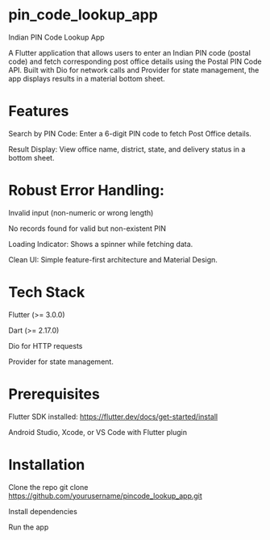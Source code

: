 # pin_code_lookup_app

Indian PIN Code Lookup App

A Flutter application that allows users to enter an Indian PIN code (postal code) and fetch corresponding post office details using the Postal PIN Code API. Built with Dio for network calls and Provider for state management, the app displays results in a material bottom sheet.

# Features

Search by PIN Code: Enter a 6-digit PIN code to fetch Post Office details.

Result Display: View office name, district, state, and delivery status in a bottom sheet.

# Robust Error Handling:
Invalid input (non-numeric or wrong length)

No records found for valid but non-existent PIN  

Loading Indicator: Shows a spinner while fetching data.

Clean UI: Simple feature-first architecture and Material Design.

# Tech Stack

Flutter (>= 3.0.0)

Dart (>= 2.17.0)

Dio for HTTP requests

Provider for state management.                                                                                                                                              


# Prerequisites

Flutter SDK installed: https://flutter.dev/docs/get-started/install

Android Studio, Xcode, or VS Code with Flutter plugin

# Installation

Clone the repo
git clone https://github.com/yourusername/pincode_lookup_app.git

Install dependencies

Run the app



